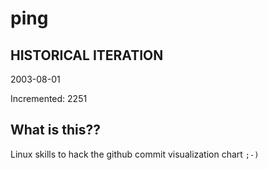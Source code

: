 # ping

## HISTORICAL ITERATION
2003-08-01

Incremented: 2251

## What is this?? 
Linux skills to hack the github commit visualization chart `;-)`
